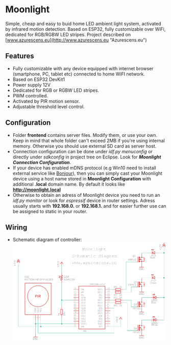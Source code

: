 # Moonlight 


Simple, cheap and easy to buid home LED ambient light system, activated by infrared motion detection. Based on ESP32, fully customizable  over WiFi, dedicated for RGB/RGBW LED stripes.
Project described on [www.azurescens.eu](http://www.azurescens.eu "Azurescens.eu")

## Features


* Fully customizable with any device equipped with internet browser (smartphone, PC, tablet etc) connected to home WiFI network. 
* Based on ESP32 DevKit1
* Power supply 12V
* Dedicated for RGB or RGBW LED stripes.
* PWM controlled.
* Activated by PIR motion sensor.
* Adjustable threshold level control.

## Configuration

 * Folder **frontend** contains server files. Modify them, or use your own. Keep in mind that whole folder can't exceed 2MB if you're using internal memory. Otherwise you should use external SD card as server host.
 * Connection configuration can be done under *idf.py menuconfig* or directly under *sdkconfig* in project tree on Eclipse. Look for ***Moonlight Connection Configuration***.
 * If your device has enabled mDNS protocol (e.g Win10 need to install external service like [Bonjour](https://support.apple.com/downloads/DL999/en_US/BonjourPSSetup.exe)), then you can simply cast your Moonlight device using a host name stored in **Moonlight Configuration** with additional **.local** domain name. By default it looks like **http://moonlight.local**
 * Otherwise to obtain an adress of Moonlight device you need to run an *idf.py monitor* or look for *espressif* device in router settings.
 Adress usually starts with **192.168.0.** or **192.168.1.** and for easier further use can be assigned to static in your router.


## Wiring

 * Schematic diagram of controller:
 ![Schematic diagram](https://github.com/leshyazure/Moonlight/blob/master/scheme/schematic_diagram.png "Schematic diagram")